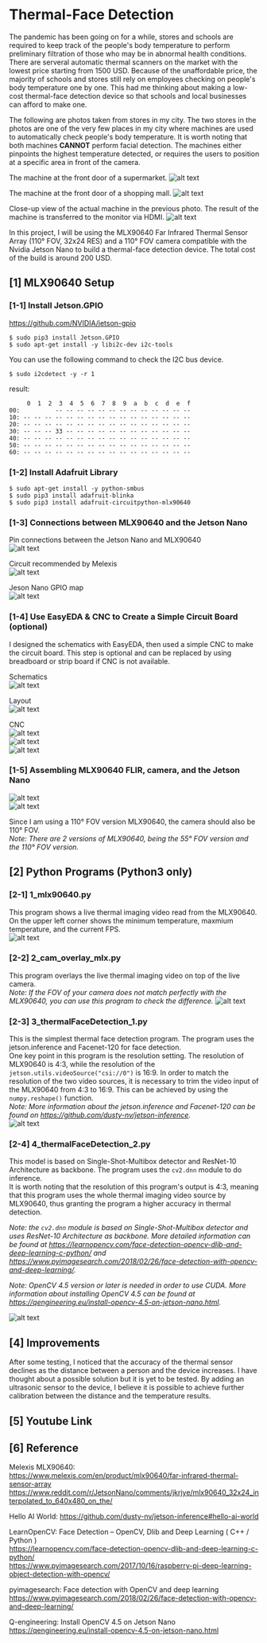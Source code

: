 # Thermal-Face Detection
The pandemic has been going on for a while, stores and schools are required to keep track of the people's body temperature to perform preliminary filtration of those who may be in abnormal health conditions. There are serveral automatic thermal scanners on the market with the lowest price starting from 1500 USD. Because of the unaffordable price, the majority of schools and stores still rely on employees checking on people's body temperature one by one. This had me thinking about making a low-cost thermal-face detection device so that schools and local businesses can afford to make one.

The following are photos taken from stores in my city. The two stores in the photos are one of the very few places in my city where machines are used to automatically check people's body temperature. It is worth noting that both machines **CANNOT** perform facial detection. The machines either pinpoints the highest temperature detected, or requires the users to position at a specific area in front of the camera.

The machine at the front door of a supermarket.
![alt text](https://github.com/xyth0rn/ThermalFaceDetection/blob/main/photos/market.jpg)
  
The machine at the front door of a shopping mall.
![alt text](https://github.com/xyth0rn/ThermalFaceDetection/blob/main/photos/6plus_plaza.jpg)
  
Close-up view of the actual machine in the previous photo. The result of the machine is transferred to the monitor via HDMI.
![alt text](https://github.com/xyth0rn/ThermalFaceDetection/blob/main/photos/thermal_machine.jpg)

In this project, I will be using the MLX90640 Far Infrared Thermal Sensor Array (110° FOV, 32x24 RES) and a 110° FOV camera compatible with the Nvidia Jetson Nano to build a thermal-face detection device. The total cost of the build is around 200 USD.

## [1] MLX90640 Setup

### [1-1] Install Jetson.GPIO
https://github.com/NVIDIA/jetson-gpio
```
$ sudo pip3 install Jetson.GPIO
$ sudo apt-get install -y libi2c-dev i2c-tools
```
You can use the following command to check the I2C bus device.
```
$ sudo i2cdetect -y -r 1
```
result:
```
     0  1  2  3  4  5  6  7  8  9  a  b  c  d  e  f
00:          -- -- -- -- -- -- -- -- -- -- -- -- -- 
10: -- -- -- -- -- -- -- -- -- -- -- -- -- -- -- -- 
20: -- -- -- -- -- -- -- -- -- -- -- -- -- -- -- -- 
30: -- -- -- 33 -- -- -- -- -- -- -- -- -- -- -- -- 
40: -- -- -- -- -- -- -- -- -- -- -- -- -- -- -- -- 
50: -- -- -- -- -- -- -- -- -- -- -- -- -- -- -- -- 
60: -- -- -- -- -- -- -- -- -- -- -- -- -- -- -- -- 
```

### [1-2] Install Adafruit Library
```
$ sudo apt-get install -y python-smbus
$ sudo pip3 install adafruit-blinka
$ sudo pip3 install adafruit-circuitpython-mlx90640
```

### [1-3] Connections between MLX90640 and the Jetson Nano

Pin connections between the Jetson Nano and MLX90640  
![alt text](https://github.com/xyth0rn/ThermalFaceDetection/blob/main/photos/nano_mlx.png)
  
Circuit recommended by Melexis  
![alt text](https://github.com/xyth0rn/ThermalFaceDetection/blob/main/photos/mlx90640_cir.png)
  
Jeson Nano GPIO map  
![alt text](https://github.com/xyth0rn/ThermalFaceDetection/blob/main/photos/Jetson_Nano_GPIO.png)

### [1-4] Use EasyEDA & CNC to Create a Simple Circuit Board (optional)
I designed the schematics with EasyEDA, then used a simple CNC to make the circuit board.
This step is optional and can be replaced by using breadboard or strip board if CNC is not available.

Schematics  
![alt text](https://github.com/xyth0rn/ThermalFaceDetection/blob/main/photos/mlx90640_sch.png)

Layout  
![alt text](https://github.com/xyth0rn/ThermalFaceDetection/blob/main/photos/mlx90640_lay.png)

CNC  
![alt text](https://github.com/xyth0rn/ThermalFaceDetection/blob/main/photos/pcb_1.jpeg)  
![alt text](https://github.com/xyth0rn/ThermalFaceDetection/blob/main/photos/pcb_2.jpeg)  
![alt text](https://github.com/xyth0rn/ThermalFaceDetection/blob/main/photos/pcb_3.jpeg)  

### [1-5] Assembling MLX90640 FLIR, camera, and the Jetson Nano  
![alt text](https://github.com/xyth0rn/ThermalFaceDetection/blob/main/photos/pcb_4.jpeg)  
![alt text](https://github.com/xyth0rn/ThermalFaceDetection/blob/main/photos/pcb_5.jpeg)

Since I am using a 110° FOV version MLX90640, the camera should also be 110° FOV.  
*Note: There are 2 versions of MLX90640, being the 55° FOV version and the 110° FOV version.*

## [2] Python Programs (Python3 only)

### [2-1] 1_mlx90640.py
This program shows a live thermal imaging video read from the MLX90640.
On the upper left corner shows the minimum temperature, maxmium temperature, and the current FPS.    
![alt text](https://github.com/xyth0rn/ThermalFaceDetection/blob/main/photos/thermal_image.png)

### [2-2] 2_cam_overlay_mlx.py
This program overlays the live thermal imaging video on top of the live camera.  
*Note: If the FOV of your camera does not match perfectly with the MLX90640, you can use this program to check the difference.*
![alt text](https://github.com/xyth0rn/ThermalFaceDetection/blob/main/photos/face_thermal_overlap.png)

### [2-3] 3_thermalFaceDetection_1.py
This is the simplest thermal face detection program. The program uses the jetson.inference and Facenet-120 for face detection.  
One key point in this program is the resolution setting. The resolution of MLX90640 is 4:3, while the resolution of the `jetson.utils.videoSource("csi://0")` is 16:9. In order to match the resolution of the two video sources, it is necessary to trim the video input of the MLX90640 from 4:3 to 16:9. This can be achieved by using the `numpy.reshape()` function.  
*Note: More information about the jetson.inference and Facenet-120 can be found on https://github.com/dusty-nv/jetson-inference.*  
![alt text](https://github.com/xyth0rn/ThermalFaceDetection/blob/main/photos/face_detection.png)

### [2-4] 4_thermalFaceDetection_2.py
This model is based on Single-Shot-Multibox detector and ResNet-10 Architecture as backbone. The program uses the `cv2.dnn` module to do inference.  
It is worth noting that the resolution of this program's output is 4:3, meaning that this program uses the whole thermal imaging video source by MLX90640, thus granting the program a higher accuracy in thermal detection. 

*Note: the `cv2.dnn` module is based on Single-Shot-Multibox detector and uses ResNet-10 Architecture as backbone. More detailed information can be found at https://learnopencv.com/face-detection-opencv-dlib-and-deep-learning-c-python/ and https://www.pyimagesearch.com/2018/02/26/face-detection-with-opencv-and-deep-learning/.*

*Note: OpenCV 4.5 version or later is needed in order to use CUDA. More information about installing OpenCV 4.5 can be found at https://qengineering.eu/install-opencv-4.5-on-jetson-nano.html.*

![alt text](https://github.com/xyth0rn/ThermalFaceDetection/blob/main/photos/face_temperature.png)

## [4] Improvements
After some testing, I noticed that the accuracy of the thermal sensor declines as the distance between a person and the device increases. I have thought about a possible solution but it is yet to be tested. By adding an ultrasonic sensor to the device, I believe it is possible to achieve further calibration between the distance and the temperature results.

## [5] Youtube Link

## [6] Reference
Melexis MLX90640:  
https://www.melexis.com/en/product/mlx90640/far-infrared-thermal-sensor-array  
https://www.reddit.com/r/JetsonNano/comments/jkrjye/mlx90640_32x24_interpolated_to_640x480_on_the/

Hello AI World: 
https://github.com/dusty-nv/jetson-inference#hello-ai-world

LearnOpenCV: Face Detection – OpenCV, Dlib and Deep Learning ( C++ / Python )  
https://learnopencv.com/face-detection-opencv-dlib-and-deep-learning-c-python/  
https://www.pyimagesearch.com/2017/10/16/raspberry-pi-deep-learning-object-detection-with-opencv/

pyimagesearch: Face detection with OpenCV and deep learning  
https://www.pyimagesearch.com/2018/02/26/face-detection-with-opencv-and-deep-learning/

Q-engineering: Install OpenCV 4.5 on Jetson Nano  
https://qengineering.eu/install-opencv-4.5-on-jetson-nano.html
